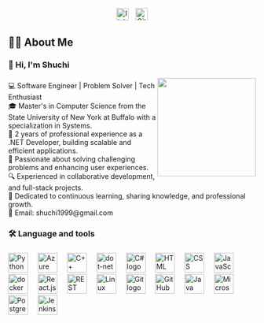 <div align="center">
  <a href="https://www.linkedin.com/in/shuchi-mandal/" target="_blank">
  <img src="https://img.shields.io/static/v1?message=LinkedIn&logo=linkedin&label=&color=0077B5&logoColor=white&labelColor=&style=for-the-badge" height="25" alt="linkedin logo"  /></a>
  <a href="https://github.com/Shuchi99" target="_blank" style="margin-left: 10px;">
  <img src="https://img.shields.io/static/v1?message=GitHub&logo=github&label=&color=181717&logoColor=white&labelColor=&style=for-the-badge" height="25" alt="GitHub logo" /></a>
</div>

<h2 align="left">👩‍💻  About Me</h2>
<h3 align="left">👋 Hi, I'm Shuchi</h3>

  <img align="right" height="200" src="https://media.giphy.com/media/R03zWv5p1oNSQd91EP/giphy.gif?cid=ecf05e47198r5jwgva1m4kne8818z2tnp7s25bz7z087u2sh&ep=v1_gifs_search&rid=giphy.gif&ct=g"  />
</div>

###

<p align="left">💻 Software Engineer | Problem Solver | Tech Enthusiast <br>
🎓 Master's in Computer Science from the State University of New York at Buffalo with a specialization in Systems. <br>
💼 2 years of professional experience as a .NET Developer, building scalable and efficient applications. <br>
🚀 Passionate about solving challenging problems and enhancing user experiences. <br>
🔍 Experienced in collaborative development, and full-stack projects. <br>
🌱 Dedicated to continuous learning, sharing knowledge, and professional growth. <br>
📧 Email: shuchi1999@gmail.com</p>

###

<h3 align="left">🛠 Language and tools</h3>

###

<div align="left">
  <img src="https://cdn.jsdelivr.net/gh/devicons/devicon/icons/python/python-original.svg" height="40" alt="Python logo" />
  <img width="12" />
  <img src="https://cdn.jsdelivr.net/gh/devicons/devicon/icons/azure/azure-original.svg" height="40" alt="Azure logo" />
  <img width="12" />
  <img src="https://cdn.jsdelivr.net/gh/devicons/devicon/icons/cplusplus/cplusplus-original.svg" height="40" alt="C++ logo" />
  <img width="12" />
  <img src="https://cdn.jsdelivr.net/gh/devicons/devicon/icons/dot-net/dot-net-plain-wordmark.svg" height="40" alt="dot-net logo"  />
  <img width="12" />
  <img src="https://cdn.jsdelivr.net/gh/devicons/devicon/icons/csharp/csharp-original.svg" height="40" alt="C# logo" />
  <img width="12" />
  <img src="https://cdn.jsdelivr.net/gh/devicons/devicon/icons/html5/html5-original.svg" height="40" alt="HTML logo" />
  <img width="12" />
  <img src="https://cdn.jsdelivr.net/gh/devicons/devicon/icons/css3/css3-original.svg" height="40" alt="CSS logo" />
  <img width="12" />
  <img src="https://cdn.jsdelivr.net/gh/devicons/devicon/icons/javascript/javascript-original.svg" height="40" alt="JavaScript logo" />
  <img width="12" />
  <img src="https://cdn.jsdelivr.net/gh/devicons/devicon/icons/docker/docker-plain-wordmark.svg" height="40" alt="docker logo"  />
  <img width="12" />
  <img src="https://cdn.jsdelivr.net/gh/devicons/devicon/icons/react/react-original.svg" height="40" alt="React.js logo" />
  <img width="12" />
  <img src="https://media.licdn.com/dms/image/v2/D5612AQHUtfE_NZiYBQ/article-cover_image-shrink_600_2000/article-cover_image-shrink_600_2000/0/1681155201571?e=2147483647&v=beta&t=JUX6w6bHjKdvebGy4DC7GVyrIYMBHi7FR4MwkfTuThM" height="40" alt="REST API logo" />
  <img width="12" />
  <img src="https://cdn.jsdelivr.net/gh/devicons/devicon/icons/linux/linux-original.svg" height="40" alt="Linux logo" />
  <img width="12" />
  <img src="https://cdn.jsdelivr.net/gh/devicons/devicon/icons/git/git-original.svg" height="40" alt="Git logo" />
  <img width="12" />
  <img src="https://cdn.jsdelivr.net/gh/devicons/devicon/icons/github/github-original.svg" height="40" alt="GitHub logo" />
  <img width="12" />
  <img src="https://cdn.jsdelivr.net/gh/devicons/devicon/icons/java/java-original.svg" height="40" alt="Java logo" />
  <img width="12" />
  <img src="https://img.icons8.com/?size=512&id=laYYF3dV0Iew&format=png" height="40" alt="Microsoft SQL Server logo" />
  <img width="12" />
  <img src="https://cdn.jsdelivr.net/gh/devicons/devicon/icons/postgresql/postgresql-original.svg" height="40" alt="PostgreSQL logo" />
  <img width="12" />
  <img src="https://cdn.jsdelivr.net/gh/devicons/devicon/icons/jenkins/jenkins-original.svg" height="40" alt="Jenkins logo" />
</div>
